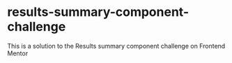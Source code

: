 # results-summary-component-challenge
This is a solution to the Results summary component challenge on Frontend Mentor
